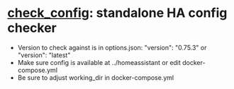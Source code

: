 # [check_config](check_config): standalone HA config checker
* Version to check against is in options.json: "version": "0.75.3" or "version": "latest"
* Make sure config is available at ../homeassistant or edit docker-compose.yml
* Be sure to adjust working_dir in docker-compose.yml